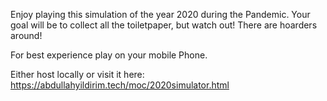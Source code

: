 Enjoy playing this simulation of the year 2020 during the Pandemic.
Your goal will be to collect all the toiletpaper, but watch out!
There are hoarders around!

For best experience play on your mobile Phone.

Either host locally or visit it here: https://abdullahyildirim.tech/moc/2020simulator.html
